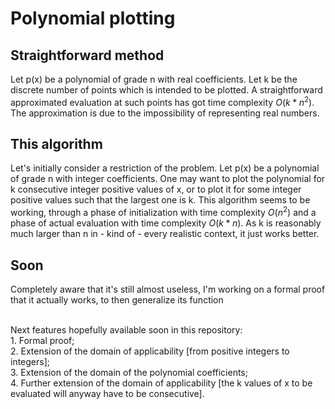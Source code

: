 # Polynomial plotting

## Straightforward method

Let p(x) be a polynomial of grade n with real coefficients. Let k be the discrete number of points which is intended to be plotted.
A straightforward approximated evaluation at such points has got time complexity $O(k*n^2)$.
The approximation is due to the impossibility of representing real numbers.

## This algorithm

Let's initially consider a restriction of the problem.
Let p(x) be a polynomial of grade n with integer coefficients.
One may want to plot the polynomial for k consecutive integer positive values of x, or to plot it for some integer positive values such that the largest one is k.
This algorithm seems to be working, through a phase of initialization with time complexity $O(n^2)$ and a phase of actual evaluation with time complexity $O(k*n)$.
As k is reasonably much larger than n in - kind of - every realistic context, it just works better.

## Soon

Completely aware that it's still almost useless, I'm working on a formal proof that it actually works, to then generalize its function<br/><br/>

Next features hopefully available soon in this repository:<br/>
    1. Formal proof;<br/>
    2. Extension of the domain of applicability [from positive integers to integers];<br/>
    3. Extension of the domain of the polynomial coefficients;<br/>
    4. Further extension of the domain of applicability [the k values of x to be evaluated will anyway have to be consecutive].


